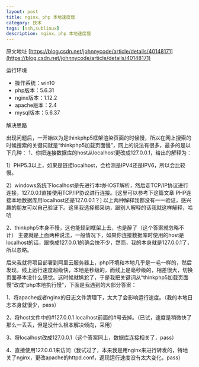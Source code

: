 ```yaml
---
layout: post
title: nginx、php 本地速度慢
category: 技术
tags: [ssh,sublinux]
description: nginx、php 本地速度慢
--- 
```



原文地址 [https://blog.csdn.net/johnnycode/article/details/40148171](https://blog.csdn.net/johnnycode/article/details/40148171)


运行环境

 - 操作系统：win10
 - php版本：5.6.31
 - nginx版本：1.12.2
 - apache版本：2.4
 - mysql版本：5.6.37 
 
 解决思路
 
出现问题后，一开始以为是thinkphp5框架渲染页面的时候慢，所以在网上搜索的时候搜索的关键词就是“thinkphp5加载页面慢”，网上的说法有很多，最多的是以下几种：
1、你把连接数据库的host从localhost更改成127.0.0.1，给出的解释为：

1）PHP5.3以上，如果是链接localhost，会检测是IPV4还是IPV6，所以会比较慢。

2）windows系统下localhost是先进行本地HOST解析，然后走TCP/IP协议进行连接，127.0.0.1直接使用TCP/IP协议进行连接。[这里可以参考下这篇文章 PHP连接本地数据库用localhost还是127.0.0.1？]
以上两种解释我都没有一一验证，感兴趣的朋友可以自己验证下。这里我选择都采纳，跟别人解释的话我就这样解释，哈哈

2、thinkphp5本身不慢，这也能怪到框架上去，也是醉了（这个答案就忽略不计）
主要就是上面两种说法，一般情况下，如果你连接数据库时使用的host是localhost的话，跟换成127.0.0.1的确会快不少，然而，我的本身就是127.0.0.1了，所以忽略。

后来我就将项目部署到阿里云服务器上，php环境和本地几乎是一毛一样的，然后发现，线上运行速度超级快，本地是秒级的，而线上是毫秒级的，相差很大，切换页面基本没什么感觉。这时候就尴尬了，于是我把关键词从“thinkphp5加载页面慢”改成“php本地执行慢”，下面是我遇到的大部分答案：

1、将apache或者nginx的日志文件清理下，太大了会影响运行速度。（我的本地日志本身就很少，pass）

2、将host文件中的#127.0.0.1 localhost前面的#号去掉。（已试，速度是稍微快了那么一丢丢，但是没什么根本解决倾向，采用）

3、将localhost改成127.0.0.1（这个答案同上，数据库连接相关了，pass）

4、直接使用127.0.0.1来访问（我试过了，本来我是用nginx来进行转发的，特地关了nginx，更改apache的httpd.conf，返现运行速度没有太大变化，pass）
 